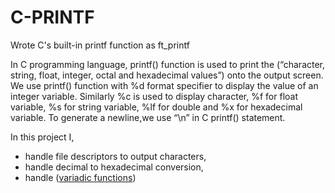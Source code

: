 # C-PRINTF
Wrote C's built-in printf function as ft_printf

In C programming language, printf() function is used to print the (“character, string, float, integer, octal and hexadecimal values”) onto the output screen.
We use printf() function with %d format specifier to display the value of an integer variable.
Similarly %c is used to display character, %f for float variable, %s for string variable, %lf for double and %x for hexadecimal variable.
To generate a newline,we use “\n” in C printf() statement.

In this project I,
- handle file descriptors to output characters,
- handle decimal to hexadecimal conversion,
- handle ([variadic functions](https://www.geeksforgeeks.org/variadic-functions-in-c/))